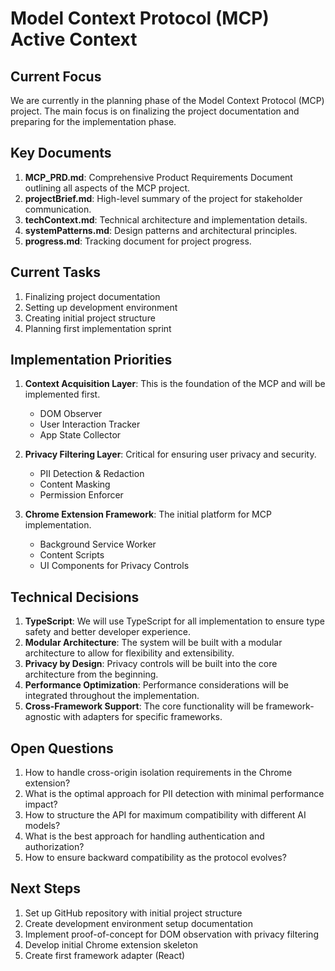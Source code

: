 # Model Context Protocol (MCP) Active Context

## Current Focus

We are currently in the planning phase of the Model Context Protocol (MCP) project. The main focus is on finalizing the project documentation and preparing for the implementation phase.

## Key Documents

1. **MCP_PRD.md**: Comprehensive Product Requirements Document outlining all aspects of the MCP project.
2. **projectBrief.md**: High-level summary of the project for stakeholder communication.
3. **techContext.md**: Technical architecture and implementation details.
4. **systemPatterns.md**: Design patterns and architectural principles.
5. **progress.md**: Tracking document for project progress.

## Current Tasks

1. Finalizing project documentation
2. Setting up development environment
3. Creating initial project structure
4. Planning first implementation sprint

## Implementation Priorities

1. **Context Acquisition Layer**: This is the foundation of the MCP and will be implemented first.

   - DOM Observer
   - User Interaction Tracker
   - App State Collector

2. **Privacy Filtering Layer**: Critical for ensuring user privacy and security.

   - PII Detection & Redaction
   - Content Masking
   - Permission Enforcer

3. **Chrome Extension Framework**: The initial platform for MCP implementation.
   - Background Service Worker
   - Content Scripts
   - UI Components for Privacy Controls

## Technical Decisions

1. **TypeScript**: We will use TypeScript for all implementation to ensure type safety and better developer experience.
2. **Modular Architecture**: The system will be built with a modular architecture to allow for flexibility and extensibility.
3. **Privacy by Design**: Privacy controls will be built into the core architecture from the beginning.
4. **Performance Optimization**: Performance considerations will be integrated throughout the implementation.
5. **Cross-Framework Support**: The core functionality will be framework-agnostic with adapters for specific frameworks.

## Open Questions

1. How to handle cross-origin isolation requirements in the Chrome extension?
2. What is the optimal approach for PII detection with minimal performance impact?
3. How to structure the API for maximum compatibility with different AI models?
4. What is the best approach for handling authentication and authorization?
5. How to ensure backward compatibility as the protocol evolves?

## Next Steps

1. Set up GitHub repository with initial project structure
2. Create development environment setup documentation
3. Implement proof-of-concept for DOM observation with privacy filtering
4. Develop initial Chrome extension skeleton
5. Create first framework adapter (React)
